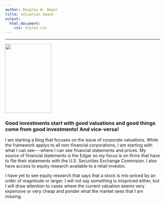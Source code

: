 ```yaml
---
author: Douglas W. Dwyer
title: Valuation Space
output: 
  html_document:
    css: styles.css
---
```


---

[<img src="/./about_files/cliff-event7088.jpg" alt="" width="150px" height="225px" />](https://www.linkedin.com/in/douglas-dwyer-dd/)

### Good investments start with good valuations and good things come from good investments! And vice-versa!


I am starting a blog that focuses on the issue of corporate valuations. While the framework applys to all non-financial corporations, I am starting with what I can see---where I can see financial statements and prices.  My source of financial statements is the Edgar so my focus is on firms that have to file their statements with the U.S. Securities Exchange Commision. I also have access to equity research available to a retail investor.


I have yet to see equity research that says that a stock is mis-priced by an order of magnitude or larger. I will not say something is mispriced either, but I will draw attention to cases where the current valuation seems very expensive or very cheap and ponder what the market sees that I am missing.


</span>




